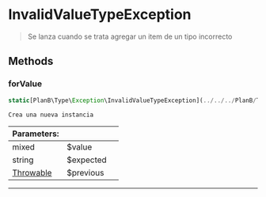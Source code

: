 
                                                                                                                                            
    
# InvalidValueTypeException


> Se lanza cuando se trata agregar un item de un tipo incorrecto
>
> 








## Methods

### forValue
``` php
static[PlanB\Type\Exception\InvalidValueTypeException](../../../PlanB/Type/Exception/InvalidValueTypeException.md) forValue (mixed $value, string $expected, [Throwable](../../../Throwable.md) $previous = null)

Crea una nueva instancia

```

|Parameters: | | |
| --- | --- | --- |
|mixed |$value |  |
|string |$expected |  |
|[Throwable](../../../Throwable.md) |$previous |  |

---


                                                                                                                                                                                                                                                                                                                                                                                                            
    
                                                                                                                                                                                                                                                                             
                